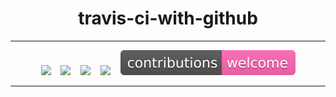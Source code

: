 <h1 align="center">travis-ci-with-github</h1>

---

<p align="center">
<img src="https://img.shields.io/travis/ajaymache/travis-ci-with-github.svg">&nbsp;&nbsp;&nbsp;
  <img src="https://img.shields.io/github/license/ajaymache/travis-ci-with-github.svg">&nbsp;&nbsp;&nbsp;
  <img src="https://img.shields.io/github/issues/ajaymache/travis-ci-with-github.svg?colorB=DAA520">&nbsp;&nbsp;&nbsp;
  <img src="https://img.shields.io/github/languages/count/ajaymache/travis-ci-with-github.svg?colorB=ff5733">&nbsp;&nbsp;&nbsp;
  <img src="/shields/contributions.svg">
 </p>
 
---

